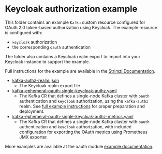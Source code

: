 # Keycloak authorization example

This folder contains an example `Kafka` custom resource configured for OAuth 2.0 token-based authorization using Keycloak. The example resource is configured with:

- `keycloak` authorization
- the corresponding `oauth` authentication

The folder also contains a Keycloak realm export to import into your Keycloak instance to support the example.

Full instructions for the example are available in the [Strimzi Documentation](https://strimzi.io/docs/operators/in-development/deploying.html#proc-oauth-authorization-keycloak-example_str).

- [kafka-authz-realm.json](./kafka-authz-realm.json)
  - The Keycloak realm export file
- [kafka-ephemeral-oauth-single-keycloak-authz.yaml](./kafka-ephemeral-oauth-single-keycloak-authz.yaml)
  - The Kafka CR that defines a single-node Kafka cluster with `oauth` authentication and `keycloak` authorization,
    using the `kafka-authz` realm. See [full example instructions](https://strimzi.io/docs/operators/in-development/configuring.html#proc-oauth-authorization-keycloak-example_str) for proper preparation and deployment.
- [kafka-ephemeral-oauth-single-keycloak-authz-metrics.yaml](./kafka-ephemeral-oauth-single-keycloak-authz-metrics.yaml)
  - The Kafka CR that defines a single-node Kafka cluster with `oauth` authentication and `keycloak` authorization,
    with included configuration for exporting the OAuth metrics using Prometheus JMX exporter.

More examples are available at the oauth module [example documentation](https://github.com/strimzi/strimzi-kafka-oauth/tree/main/examples).
